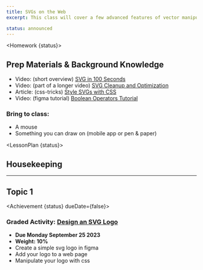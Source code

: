```yaml
---
title: SVGs on the Web
excerpt: This class will cover a few advanced features of vector manipulation along with how to export and use vectors on web pages.

status: announced
---
```


<script>
	import Homework from "$lib/components/Homework.svelte";
	import LessonPlan from "$lib/components/LessonPlan.svelte";
	import Achievement from "$lib/components/Achievement.svelte"
</script>

<Homework {status}>

<h2>Prep Materials & Background Knowledge</h2>

- Video: (short overview) [SVG in 100 Seconds](https://youtu.be/emFMHH2Bfvo?si=L-DZqTo9IUs8zaKX)
- Video: (part of a longer video) [SVG Cleanup and Optimization](https://youtu.be/cWh0de8IhX4?si=kfc4Kgh86AJXKdUp&t=1321)
- Article: (css-tricks) [Style SVGs with CSS](https://css-tricks.com/svg-properties-and-css/)
- Video: (figma tutorial) [Boolean Operators Tutorial](https://youtu.be/8ZaX6qEcUCU?si=5yFBuxyH4c7Fs6Hu)

### Bring to class:

- A mouse
- Something you can draw on (mobile app or pen & paper)

</Homework>

<LessonPlan {status}>

## Housekeeping

---

## Topic 1

</LessonPlan>

<Achievement {status} dueDate={false}>

### Graded Activity: [Design an SVG Logo](/courses/dsgn-270/assessments/graded-activities)

- **Due Monday September 25 2023**
- **Weight: 10%**
- Create a simple svg logo in figma
- Add your logo to a web page
- Manipulate your logo with css

</Achievement>
